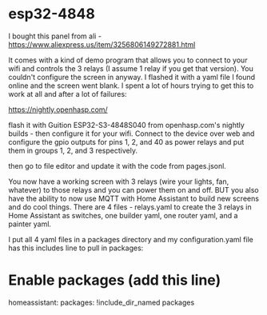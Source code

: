 # esp32-4848
I bought this panel from ali - https://www.aliexpress.us/item/3256806149272881.html

It comes with a kind of demo program that allows you to connect to your wifi and controls the 3 relays (I assume 1 relay if you get that version). You couldn't configure the screen in anyway. I flashed it with a yaml file I found online and the screen went blank. I spent a lot of hours trying to get this to work at all and after a lot of failures:

https://nightly.openhasp.com/

flash it with Guition ESP32-S3-4848S040 from openhasp.com's nightly builds - then configure it for your wifi. Connect to the device over web and configure the gpio outputs for pins 1, 2, and 40 as power relays and put them in groups 1, 2, and 3 respectively. 

then go to file editor and update it with the code from pages.jsonl.

You now have a working screen with 3 relays (wire your lights, fan, whatever) to those relays and you can power them on and off. BUT you also have the ability to now use MQTT with Home Assistant to build new screens and do cool things. There are 4 files - relays.yaml to create the 3 relays in Home Assistant as switches, one builder yaml, one router yaml, and a painter yaml. 

I put all 4 yaml files in a packages directory and my configuration.yaml file has this includes line to pull in packages:

# Enable packages (add this line)
homeassistant:
  packages: !include_dir_named packages
